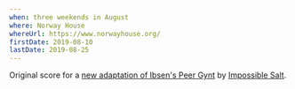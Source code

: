 ```yaml
---
when: three weekends in August
where: Norway House
whereUrl: https://www.norwayhouse.org/
firstDate: 2019-08-10
lastDate: 2019-08-25
---
```


Original score for a [new adaptation of Ibsen's Peer Gynt][Peer Gynt]
by [Impossible Salt].

[Peer Gynt]: https://www.norwayhouse.org/calendar/peer-gynt
[Impossible Salt]: https://www.impossiblesalt.org/
